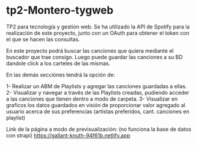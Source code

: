 # tp2-Montero-tygweb
TP2 para tecnología y gestión web. 
Se ha utilizado la API de Spotify para la realización de este proyecto, junto con un OAuth para obtener el token con el que se hacen las consultas.

En este proyecto podrá buscar las canciones que quiera mediante el buscador que trae consigo. Luego puede guardar las canciones a su BD dandole click a los carteles de las mismas.

En las demás secciónes tendrá la opción de: 

1- Realizar un ABM de Playlists y agregar las canciones guardadas a ellas.
2- Visualizar y navegar a través de las Playlists creadas, pudiendo acceder a las canciones que tienen dentro a modo de carpeta.
3- Visualizar en graficos los datos guardados en visión de proporcionar valor agregado al usuario acerca de sus preferencias (artistas preferidos, cant. canciones en playlist)



Link de la página a modo de previsualización: (no funciona la base de datos con strapi)
https://gallant-knuth-94f61b.netlify.app 

